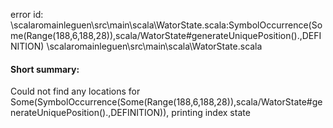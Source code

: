 error id: <WORKSPACE>\scalaromainleguen\src\main\scala\WatorState.scala:SymbolOccurrence(Some(Range(188,6,188,28)),scala/WatorState#generateUniquePosition().,DEFINITION)
<WORKSPACE>\scalaromainleguen\src\main\scala\WatorState.scala

#### Short summary: 

Could not find any locations for Some(SymbolOccurrence(Some(Range(188,6,188,28)),scala/WatorState#generateUniquePosition().,DEFINITION)), printing index state